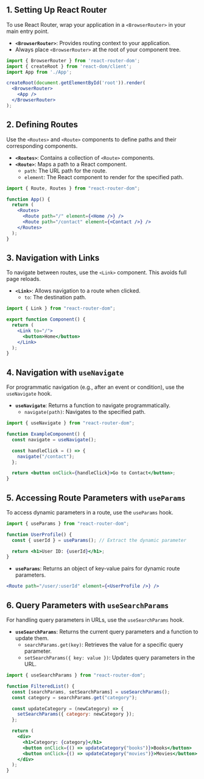 ## **1. Setting Up React Router**

To use React Router, wrap your application in a `<BrowserRouter>` in your main entry point.
- **`<BrowserRouter>`**: Provides routing context to your application.
- Always place `<BrowserRouter>` at the root of your component tree.

```jsx
import { BrowserRouter } from 'react-router-dom';
import { createRoot } from 'react-dom/client';
import App from './App';

createRoot(document.getElementById('root')).render(
  <BrowserRouter>
    <App />
  </BrowserRouter>
);
```

## **2. Defining Routes**

Use the `<Routes>` and `<Route>` components to define paths and their corresponding components.
- **`<Routes>`**: Contains a collection of `<Route>` components.
- **`<Route>`**: Maps a path to a React component.
    - `path`: The URL path for the route.
    - `element`: The React component to render for the specified path.

```jsx
import { Route, Routes } from "react-router-dom";

function App() {
  return (
    <Routes>
      <Route path="/" element={<Home />} />
      <Route path="/contact" element={<Contact />} />
    </Routes>
  );
}
```


## **3. Navigation with Links**

To navigate between routes, use the `<Link>` component. This avoids full page reloads.
- **`<Link>`**: Allows navigation to a route when clicked.
	- `to`: The destination path.

```jsx
import { Link } from "react-router-dom";

export function Component() {
  return (
    <Link to="/">
      <button>Home</button>
    </Link>
  );
}
```


## **4. Navigation with `useNavigate`**

For programmatic navigation (e.g., after an event or condition), use the `useNavigate` hook.
- **`useNavigate`**: Returns a function to navigate programmatically.
	- `navigate(path)`: Navigates to the specified path.

```jsx
import { useNavigate } from "react-router-dom";

function ExampleComponent() {
  const navigate = useNavigate();

  const handleClick = () => {
    navigate("/contact");
  };

  return <button onClick={handleClick}>Go to Contact</button>;
}
```


## **5. Accessing Route Parameters with `useParams`**

To access dynamic parameters in a route, use the `useParams` hook.

```jsx
import { useParams } from "react-router-dom";

function UserProfile() {
  const { userId } = useParams(); // Extract the dynamic parameter

  return <h1>User ID: {userId}</h1>;
}
```

- **`useParams`**: Returns an object of key-value pairs for dynamic route parameters.

```jsx
<Route path="/user/:userId" element={<UserProfile />} />
```


## **6. Query Parameters with `useSearchParams`**

For handling query parameters in URLs, use the `useSearchParams` hook.
- **`useSearchParams`**: Returns the current query parameters and a function to update them.
	- `searchParams.get(key)`: Retrieves the value for a specific query parameter.
	- `setSearchParams({ key: value })`: Updates query parameters in the URL.

```jsx
import { useSearchParams } from "react-router-dom";

function FilteredList() {
  const [searchParams, setSearchParams] = useSearchParams();
  const category = searchParams.get("category");

  const updateCategory = (newCategory) => {
    setSearchParams({ category: newCategory });
  };

  return (
    <div>
      <h1>Category: {category}</h1>
      <button onClick={() => updateCategory("books")}>Books</button>
      <button onClick={() => updateCategory("movies")}>Movies</button>
    </div>
  );
}
```
